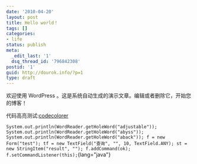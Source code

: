 ```yaml
---
date: '2010-04-20'
layout: post
title: Hello world！
tags: []
categories:
- life
status: publish
meta:
  _edit_last: '1'
  dsq_thread_id: '796842308'
postid: '1'
guid: http://dourok.info/?p=1
type: draft
---
```

欢迎使用 WordPress
。这是系统自动生成的演示文章。编辑或者删除它，开始您的博客！

代码高亮测试:[codecolorer](http://wordpress.org/extend/plugins/codecolorer/installation/)

`System.out.println(WordReader.getHoleWord("adjustable")); System.out.println(WordReader.getHoleWord("abyss")); System.out.println(WordReader.getHoleWord("aback")); f = new Form("test"); tf = new TextField("查询", "", 10, TextField.ANY); st = new StringItem("result", ""); f.addCommand(ok); f.setCommandListener(this);`{lang="java"}

